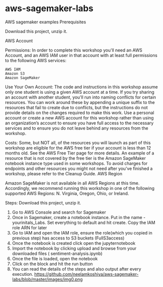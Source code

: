 # aws-sagemaker-labs
AWS sagemaker examples
Prerequisites

Download this project, unzip it.

AWS Account

Permissions: In order to complete this workshop you'll need an AWS Account, and an AWS IAM user in that account with at least full permissions to the following AWS services:

    AWS IAM
    Amazon S3
    Amazon SageMaker
  
   
Use Your Own Account: The code and instructions in this workshop assume only one student is using a given AWS account at a time. If you try sharing an account with another student, you'll run into naming conflicts for certain resources. You can work around these by appending a unique suffix to the resources that fail to create due to conflicts, but the instructions do not provide details on the changes required to make this work. Use a personal account or create a new AWS account for this workshop rather than using an organization’s account to ensure you have full access to the necessary services and to ensure you do not leave behind any resources from the workshop.

Costs: Some, but NOT all, of the resources you will launch as part of this workshop are eligible for the AWS free tier if your account is less than 12 months old. See the AWS Free Tier page for more details. An example of a resource that is not covered by the free tier is the Amazon SageMaker notebook instance type used in some workshops. To avoid charges for endpoints and other resources you might not need after you've finished a workshop, please refer to the Cleanup Guide.
AWS Region

Amazon SageMaker is not available in all AWS Regions at this time. Accordingly, we recommend running this workshop in one of the following supported AWS Regions: N. Virginia, Oregon, Ohio, or Ireland.


Steps:
Download this project, unzip it.

1) Go to AWS Console and search for Sagemaker
2) Once in Sagemaker, create a notebook instance. Put in the name - yourinitals_Labs. Set everything to default and hit create. Copy the IAM role ARN for later 
3) Go to IAM and open the IAM role, ensure the role(which you copied in previous step) has access to S3 buckets (FullS3access)
4) Once the notebook is created click open the jupyternotebook
5) Import the notebook by clicking upload and browse from your downloaded files ( 	sentiment-analysis.ipynb)
6) Once the file is loaded, open the notebook
7) Click on the block and hit the run button
8) You can read the details of the steps and also output after every execution.
https://github.com/neelamkoshiya/aws-sagemaker-labs/blob/master/images/img0.png
